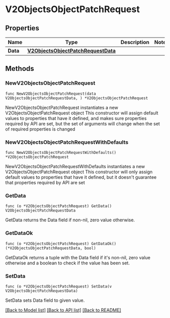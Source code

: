 # V2ObjectsObjectPatchRequest

## Properties

Name | Type | Description | Notes
------------ | ------------- | ------------- | -------------
**Data** | [**V2ObjectsObjectPatchRequestData**](V2ObjectsObjectPatchRequestData.md) |  | 

## Methods

### NewV2ObjectsObjectPatchRequest

`func NewV2ObjectsObjectPatchRequest(data V2ObjectsObjectPatchRequestData, ) *V2ObjectsObjectPatchRequest`

NewV2ObjectsObjectPatchRequest instantiates a new V2ObjectsObjectPatchRequest object
This constructor will assign default values to properties that have it defined,
and makes sure properties required by API are set, but the set of arguments
will change when the set of required properties is changed

### NewV2ObjectsObjectPatchRequestWithDefaults

`func NewV2ObjectsObjectPatchRequestWithDefaults() *V2ObjectsObjectPatchRequest`

NewV2ObjectsObjectPatchRequestWithDefaults instantiates a new V2ObjectsObjectPatchRequest object
This constructor will only assign default values to properties that have it defined,
but it doesn't guarantee that properties required by API are set

### GetData

`func (o *V2ObjectsObjectPatchRequest) GetData() V2ObjectsObjectPatchRequestData`

GetData returns the Data field if non-nil, zero value otherwise.

### GetDataOk

`func (o *V2ObjectsObjectPatchRequest) GetDataOk() (*V2ObjectsObjectPatchRequestData, bool)`

GetDataOk returns a tuple with the Data field if it's non-nil, zero value otherwise
and a boolean to check if the value has been set.

### SetData

`func (o *V2ObjectsObjectPatchRequest) SetData(v V2ObjectsObjectPatchRequestData)`

SetData sets Data field to given value.



[[Back to Model list]](../README.md#documentation-for-models) [[Back to API list]](../README.md#documentation-for-api-endpoints) [[Back to README]](../README.md)


